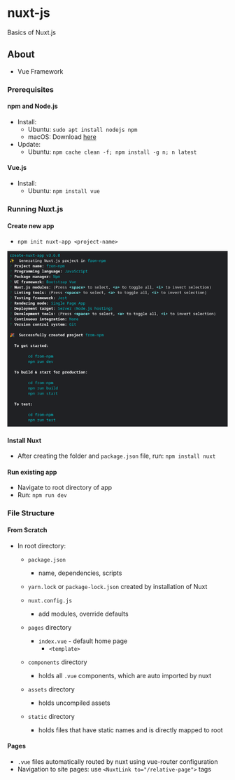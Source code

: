 # nuxt-js
Basics of Nuxt.js

## About
- Vue Framework

### Prerequisites
#### npm and Node.js
- Install:
  - Ubuntu: `sudo apt install nodejs npm`
  - macOS: Download [here](https://nodejs.org)
- Update:
  - Ubuntu: `npm cache clean -f; npm install -g n; n latest`

#### Vue.js
- Install:
  - Ubuntu: `npm install vue`

### Running Nuxt.js
#### Create new app
- `npm init nuxt-app <project-name>`


![Terminal output from `create-new-app`](from-npm.png)


#### Install Nuxt
- After creating the folder and `package.json` file, run: `npm install nuxt`

#### Run existing app
- Navigate to root directory of app
- Run: `npm run dev`

### File Structure
#### From Scratch
- In root directory:
  - `package.json`
    - name, dependencies, scripts
  
  - `yarn.lock` or `package-lock.json` created by installation of Nuxt

  - `nuxt.config.js`
    - add modules, override defaults

  - `pages` directory
    - `index.vue` - default home page
      - `<template>`

  - `components` directory
    - holds all `.vue` components, which are auto imported by nuxt

  - `assets` directory
    - holds uncompiled assets

  - `static` directory
    - holds files that have static names and is directly mapped to root

#### Pages
- `.vue` files automatically routed by nuxt using vue-router configuration
- Navigation to site pages: use `<NuxtLink to="/relative-page">` tags
